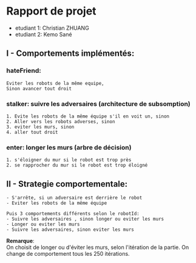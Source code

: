 # Rapport de projet  
- etudiant 1: Christian ZHUANG  
- etudiant 2: Kemo Sané  

## I - Comportements implémentés:
### **hateFriend**:  
    Eviter les robots de la même equipe,  
    Sinon avancer tout droit
### **stalker**:  suivre les adversaires (architecture de subsomption)
    1. Evite les robots de la même équipe s'il en voit un, sinon
    2. Aller vers les robots adverses, sinon
    3. eviter les murs, sinon
    4. aller tout droit
### **enter**: longer les murs (arbre de décision)
    1. s'éloigner du mur si le robot est trop près
    2. se rapprocher du mur si le robot est trop éloigné

## II - __Strategie comportementale__:
    - S'arrête, si un adversaire est derrière le robot
    - Eviter les robots de la même équipe
    
    Puis 3 comportements différents selon le robotId:
    - Suivre les adversaires , sinon longer ou eviter les murs
    - Longer ou eviter les murs
    - Suivre les adversaires, sinon eviter les murs

 __Remarque__:  
On choisit de longer ou d'éviter les murs, selon l'itération de la partie. On change de comportement tous les 250 itérations.



